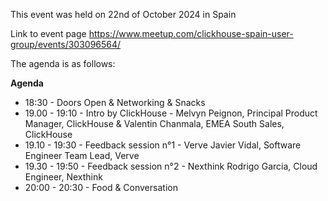 This event was held on 22nd of October 2024 in Spain 

Link to event page https://www.meetup.com/clickhouse-spain-user-group/events/303096564/

The agenda is as follows:

**Agenda**
- 18:30 - Doors Open & Networking & Snacks
- 19.00 - 19:10 - Intro by ClickHouse - Melvyn Peignon, Principal Product Manager, ClickHouse & Valentin Chanmala, EMEA South Sales, ClickHouse
- 19.10 - 19:30 - Feedback session n°1 - Verve
  Javier Vidal, Software Engineer Team Lead, Verve
- 19.30 - 19:50 - Feedback session n°2 - Nexthink
  Rodrigo Garcia, Cloud Engineer, Nexthink
- 20:00 - 20:30 - Food & Conversation
